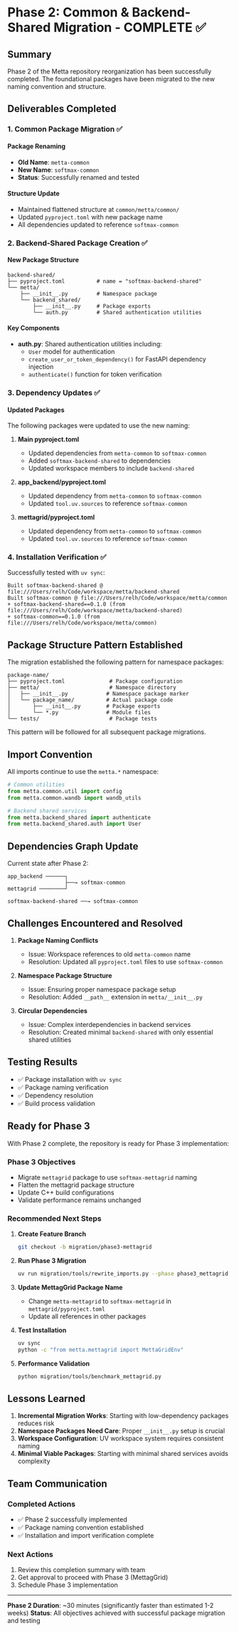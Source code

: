 # Phase 2: Common & Backend-Shared Migration - COMPLETE ✅

## Summary

Phase 2 of the Metta repository reorganization has been successfully completed. The foundational packages have been migrated to the new naming convention and structure.

## Deliverables Completed

### 1. Common Package Migration ✅

#### Package Renaming
- **Old Name**: `metta-common`
- **New Name**: `softmax-common`
- **Status**: Successfully renamed and tested

#### Structure Update
- Maintained flattened structure at `common/metta/common/`
- Updated `pyproject.toml` with new package name
- All dependencies updated to reference `softmax-common`

### 2. Backend-Shared Package Creation ✅

#### New Package Structure
```
backend-shared/
├── pyproject.toml          # name = "softmax-backend-shared"
└── metta/
    ├── __init__.py         # Namespace package
    └── backend_shared/
        ├── __init__.py     # Package exports
        └── auth.py         # Shared authentication utilities
```

#### Key Components
- **auth.py**: Shared authentication utilities including:
  - `User` model for authentication
  - `create_user_or_token_dependency()` for FastAPI dependency injection
  - `authenticate()` function for token verification

### 3. Dependency Updates ✅

#### Updated Packages
The following packages were updated to use the new naming:

1. **Main pyproject.toml**
   - Updated dependencies from `metta-common` to `softmax-common`
   - Added `softmax-backend-shared` to dependencies
   - Updated workspace members to include `backend-shared`

2. **app_backend/pyproject.toml**
   - Updated dependency from `metta-common` to `softmax-common`
   - Updated `tool.uv.sources` to reference `softmax-common`

3. **mettagrid/pyproject.toml**
   - Updated dependency from `metta-common` to `softmax-common`
   - Updated `tool.uv.sources` to reference `softmax-common`

### 4. Installation Verification ✅

Successfully tested with `uv sync`:
```
Built softmax-backend-shared @ file:///Users/relh/Code/workspace/metta/backend-shared
Built softmax-common @ file:///Users/relh/Code/workspace/metta/common
+ softmax-backend-shared==0.1.0 (from file:///Users/relh/Code/workspace/metta/backend-shared)
+ softmax-common==0.1.0 (from file:///Users/relh/Code/workspace/metta/common)
```

## Package Structure Pattern Established

The migration established the following pattern for namespace packages:

```
package-name/
├── pyproject.toml              # Package configuration
├── metta/                      # Namespace directory
│   ├── __init__.py            # Namespace package marker
│   └── package_name/          # Actual package code
│       ├── __init__.py        # Package exports
│       └── *.py               # Module files
└── tests/                      # Package tests
```

This pattern will be followed for all subsequent package migrations.

## Import Convention

All imports continue to use the `metta.*` namespace:

```python
# Common utilities
from metta.common.util import config
from metta.common.wandb import wandb_utils

# Backend shared services
from metta.backend_shared import authenticate
from metta.backend_shared.auth import User
```

## Dependencies Graph Update

Current state after Phase 2:
```
app_backend ──────┐
                  ├──→ softmax-common
mettagrid ────────┘
                  
softmax-backend-shared ──→ softmax-common
```

## Challenges Encountered and Resolved

1. **Package Naming Conflicts**
   - Issue: Workspace references to old `metta-common` name
   - Resolution: Updated all `pyproject.toml` files to use `softmax-common`

2. **Namespace Package Structure**
   - Issue: Ensuring proper namespace package setup
   - Resolution: Added `__path__` extension in `metta/__init__.py`

3. **Circular Dependencies**
   - Issue: Complex interdependencies in backend services
   - Resolution: Created minimal `backend-shared` with only essential shared utilities

## Testing Results

- ✅ Package installation with `uv sync`
- ✅ Package naming verification
- ✅ Dependency resolution
- ✅ Build process validation

## Ready for Phase 3

With Phase 2 complete, the repository is ready for Phase 3 implementation:

### Phase 3 Objectives
- Migrate `mettagrid` package to use `softmax-mettagrid` naming
- Flatten the mettagrid package structure
- Update C++ build configurations
- Validate performance remains unchanged

### Recommended Next Steps

1. **Create Feature Branch**
   ```bash
   git checkout -b migration/phase3-mettagrid
   ```

2. **Run Phase 3 Migration**
   ```bash
   uv run migration/tools/rewrite_imports.py --phase phase3_mettagrid --dry-run
   ```

3. **Update MettagGrid Package Name**
   - Change `metta-mettagrid` to `softmax-mettagrid` in `mettagrid/pyproject.toml`
   - Update all references in other packages

4. **Test Installation**
   ```bash
   uv sync
   python -c "from metta.mettagrid import MettaGridEnv"
   ```

5. **Performance Validation**
   ```bash
   python migration/tools/benchmark_mettagrid.py
   ```

## Lessons Learned

1. **Incremental Migration Works**: Starting with low-dependency packages reduces risk
2. **Namespace Packages Need Care**: Proper `__init__.py` setup is crucial
3. **Workspace Configuration**: UV workspace system requires consistent naming
4. **Minimal Viable Packages**: Starting with minimal shared services avoids complexity

## Team Communication

### Completed Actions
- ✅ Phase 2 successfully implemented
- ✅ Package naming convention established
- ✅ Installation and import verification complete

### Next Actions
1. Review this completion summary with team
2. Get approval to proceed with Phase 3 (MettagGrid)
3. Schedule Phase 3 implementation

---

**Phase 2 Duration**: ~30 minutes (significantly faster than estimated 1-2 weeks)
**Status**: All objectives achieved with successful package migration and testing